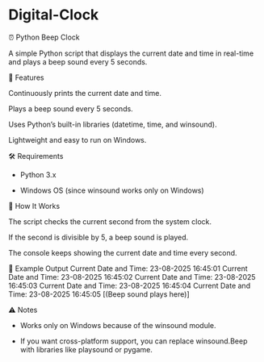 # Digital-Clock

⏰ Python Beep Clock

A simple Python script that displays the current date and time in real-time and plays a beep sound every 5 seconds.

📌 Features

Continuously prints the current date and time.

Plays a beep sound every 5 seconds.

Uses Python’s built-in libraries (datetime, time, and winsound).

Lightweight and easy to run on Windows.

🛠 Requirements

* Python 3.x

* Windows OS (since winsound works only on Windows)

🎵 How It Works

The script checks the current second from the system clock.

If the second is divisible by 5, a beep sound is played.

The console keeps showing the current date and time every second.

📂 Example Output
Current Date and Time: 23-08-2025 16:45:01
Current Date and Time: 23-08-2025 16:45:02
Current Date and Time: 23-08-2025 16:45:03
Current Date and Time: 23-08-2025 16:45:04
Current Date and Time: 23-08-2025 16:45:05 [(Beep sound plays here)]

⚠️ Notes

* Works only on Windows because of the winsound module.

* If you want cross-platform support, you can replace winsound.Beep with libraries like playsound or pygame.
